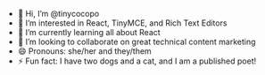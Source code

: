 - 👋 Hi, I’m @tinycocopo
- 👀 I’m interested in React, TinyMCE, and Rich Text Editors
- 🌱 I’m currently learning all about React
- 💞️ I’m looking to collaborate on great technical content marketing
- 😄 Pronouns: she/her and they/them
- ⚡ Fun fact: I have two dogs and a cat, and I am a published poet!

<!---
tinycocopo/tinycocopo is a ✨ special ✨ repository because its `README.md` (this file) appears on your GitHub profile.
You can click the Preview link to take a look at your changes.
--->
